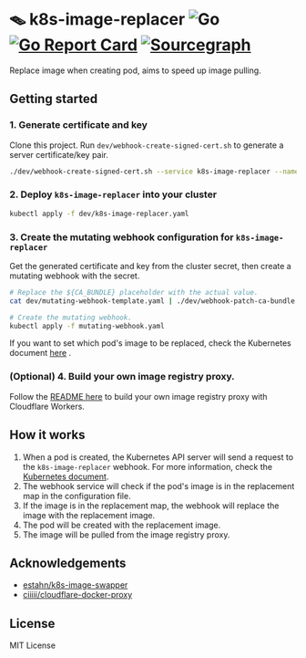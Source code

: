# 🪤 k8s-image-replacer ![Go](https://github.com/wuhan005/k8s-image-replacer/workflows/Go/badge.svg) [![Go Report Card](https://goreportcard.com/badge/github.com/wuhan005/k8s-image-replacer)](https://goreportcard.com/report/github.com/wuhan005/k8s-image-replacer) [![Sourcegraph](https://img.shields.io/badge/view%20on-Sourcegraph-brightgreen.svg?logo=sourcegraph)](https://sourcegraph.com/github.com/wuhan005/k8s-image-replacer)

Replace image when creating pod, aims to speed up image pulling.

## Getting started

### 1. Generate certificate and key

Clone this project. Run `dev/webhook-create-signed-cert.sh` to generate a server certificate/key pair.

```bash
./dev/webhook-create-signed-cert.sh --service k8s-image-replacer --namespace default --secret k8s-image-replacer-tls
```

### 2. Deploy `k8s-image-replacer` into your cluster

```bash
kubectl apply -f dev/k8s-image-replacer.yaml
```

### 3. Create the mutating webhook configuration for `k8s-image-replacer`

Get the generated certificate and key from the cluster secret, then create a mutating webhook with the secret.

```bash
# Replace the ${CA_BUNDLE} placeholder with the actual value.
cat dev/mutating-webhook-template.yaml | ./dev/webhook-patch-ca-bundle.sh > mutating-webhook.yaml

# Create the mutating webhook.
kubectl apply -f mutating-webhook.yaml
```

If you want to set which pod's image to be replaced, check the Kubernetes
document [here](https://kubernetes.io/docs/reference/access-authn-authz/extensible-admission-controllers/#matching-requests-objectselector)
.

### (Optional) 4. Build your own image registry proxy.

Follow the [README here](https://github.com/ciiiii/cloudflare-docker-proxy) to build your own image registry proxy with
Cloudflare Workers.

## How it works

1. When a pod is created, the Kubernetes API server will send a request to the
   `k8s-image-replacer` webhook. For more information, check
   the [Kubernetes document](https://kubernetes.io/docs/reference/access-authn-authz/extensible-admission-controllers/).
2. The webhook service will check if the pod's image is in the replacement map in the
   configuration file.
3. If the image is in the replacement map, the webhook will replace the image with the
   replacement image.
4. The pod will be created with the replacement image.
5. The image will be pulled from the image registry proxy.

## Acknowledgements

* [estahn/k8s-image-swapper](https://github.com/estahn/k8s-image-swapper)
* [ciiiii/cloudflare-docker-proxy](https://github.com/ciiiii/cloudflare-docker-proxy)

## License

MIT License
